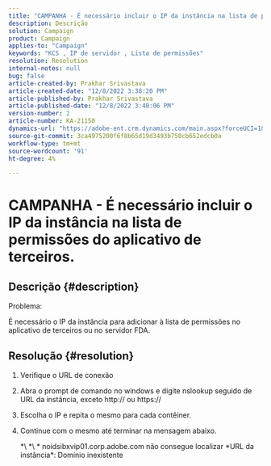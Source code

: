 ```yaml
---
title: "CAMPANHA - É necessário incluir o IP da instância na lista de permissões do aplicativo de terceiros."
description: Descrição
solution: Campaign
product: Campaign
applies-to: "Campaign"
keywords: "KCS , IP de servidor , Lista de permissões"
resolution: Resolution
internal-notes: null
bug: false
article-created-by: Prakhar Srivastava
article-created-date: "12/8/2022 3:38:20 PM"
article-published-by: Prakhar Srivastava
article-published-date: "12/8/2022 3:40:06 PM"
version-number: 2
article-number: KA-21150
dynamics-url: "https://adobe-ent.crm.dynamics.com/main.aspx?forceUCI=1&pagetype=entityrecord&etn=knowledgearticle&id=8339b954-0e77-ed11-81aa-6045bd006b4b"
source-git-commit: 3ca4975200f6f8b65d19d3493b750cb652edcb0a
workflow-type: tm+mt
source-wordcount: '91'
ht-degree: 4%

---
```


# CAMPANHA - É necessário incluir o IP da instância na lista de permissões do aplicativo de terceiros.

## Descrição {#description}


Problema:

É necessário o IP da instância para adicionar à lista de permissões no aplicativo de terceiros ou no servidor FDA.


## Resolução {#resolution}


1. Verifique o URL de conexão
2. Abra o prompt de comando no windows e digite nslookup seguido de URL da instância, exceto http:// ou https://
3. Escolha o IP e repita o mesmo para cada contêiner.
4. Continue com o mesmo até terminar na mensagem abaixo.

   \*\ *\ * noidsibxvip01.corp.adobe.com não consegue localizar \*URL da instância\*: Domínio inexistente

